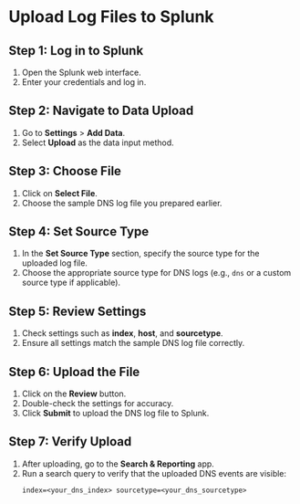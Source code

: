 # Upload Log Files to Splunk

## Step 1: Log in to Splunk
1. Open the Splunk web interface.
2. Enter your credentials and log in.

## Step 2: Navigate to Data Upload
1. Go to **Settings** > **Add Data**.
2. Select **Upload** as the data input method.

## Step 3: Choose File
1. Click on **Select File**.
2. Choose the sample DNS log file you prepared earlier.

## Step 4: Set Source Type
1. In the **Set Source Type** section, specify the source type for the uploaded log file.
2. Choose the appropriate source type for DNS logs (e.g., `dns` or a custom source type if applicable).

## Step 5: Review Settings
1. Check settings such as **index**, **host**, and **sourcetype**.
2. Ensure all settings match the sample DNS log file correctly.

## Step 6: Upload the File
1. Click on the **Review** button.
2. Double-check the settings for accuracy.
3. Click **Submit** to upload the DNS log file to Splunk.

## Step 7: Verify Upload
1. After uploading, go to the **Search & Reporting** app.
2. Run a search query to verify that the uploaded DNS events are visible:
   ```spl
   index=<your_dns_index> sourcetype=<your_dns_sourcetype>
   ```

